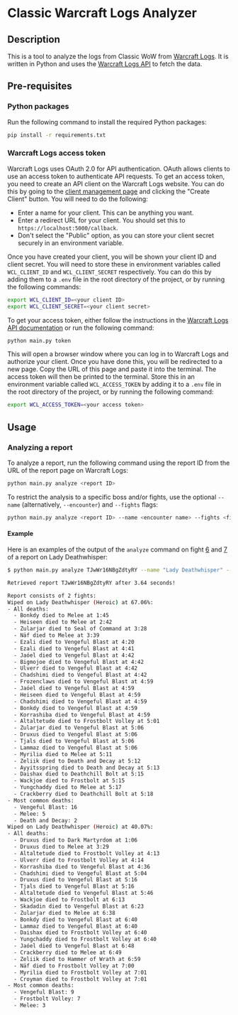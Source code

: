 # Classic Warcraft Logs Analyzer

## Description

This is a tool to analyze the logs from Classic WoW from [Warcraft Logs](https://classic.warcraftlogs.com/).
It is written in Python and uses the [Warcraft Logs API](https://www.warcraftlogs.com/api/docs) to fetch the data.

## Pre-requisites

### Python packages

Run the following command to install the required Python packages:

```bash
pip install -r requirements.txt
```

### Warcraft Logs access token

Warcraft Logs uses OAuth 2.0 for API authentication. OAuth allows clients to use an access token to authenticate API
requests. To get an access token, you need to create an API client on the Warcraft Logs website. You can do this by
going to the [client management page](https://www.warcraftlogs.com/api/clients/) and clicking the "Create Client"
button. You will need to do the following:

- Enter a name for your client. This can be anything you want.
- Enter a redirect URL for your client. You should set this to `https://localhost:5000/callback`.
- Don't select the "Public" option, as you can store your client secret securely in an environment variable.

Once you have created your client, you will be shown your client ID and client secret. You will need to store these in
environment variables called `WCL_CLIENT_ID` and `WCL_CLIENT_SECRET` respectively. You can do this by adding them to a
`.env` file in the root directory of the project, or by running the following commands:

```bash
export WCL_CLIENT_ID=<your client ID>
export WCL_CLIENT_SECRET=<your client secret>
```

To get your access token, either follow the instructions in the [Warcraft Logs API documentation](
https://www.warcraftlogs.com/api/docs#client-credentials-flow) or run the following command:

```bash
python main.py token
```

This will open a browser window where you can log in to Warcraft Logs and authorize your client. Once you have done
this, you will be redirected to a new page. Copy the URL of this page and paste it into the terminal. The access token
will then be printed to the terminal. Store this in an environment variable called `WCL_ACCESS_TOKEN` by adding it to a
`.env` file in the root directory of the project, or by running the following command:

```bash
export WCL_ACCESS_TOKEN=<your access token>
```

## Usage

### Analyzing a report

To analyze a report, run the following command using the report ID from the URL of the report page on Warcraft Logs:

```bash
python main.py analyze <report ID>
```

To restrict the analysis to a specific boss and/or fights, use the optional `--name` (alternatively, `--encounter`) and `--fights` flags:

```bash
python main.py analyze <report ID> --name <encounter name> --fights <fight IDs>
```

#### Example

Here is an examples of the output of the `analyze` command on fight [6](
https://classic.warcraftlogs.com/reports/TJwWr16NBgZdtyRY#fight=6) and [7](
https://classic.warcraftlogs.com/reports/TJwWr16NBgZdtyRY#fight=7) of a report on Lady Deathwhisper:

```bash
$ python main.py analyze TJwWr16NBgZdtyRY --name "Lady Deathwhisper" --fights 6 7

Retrieved report TJwWr16NBgZdtyRY after 3.64 seconds!

Report consists of 2 fights:
Wiped on Lady Deathwhisper (Heroic) at 67.06%:
- All deaths:
  - Bonkdy died to Melee at 1:45
  - Heiseen died to Melee at 2:42
  - Zularjar died to Seal of Command at 3:28
  - Näf died to Melee at 3:39
  - Ezali died to Vengeful Blast at 4:20
  - Ezali died to Vengeful Blast at 4:41
  - Jaóel died to Vengeful Blast at 4:42
  - Bigmojoe died to Vengeful Blast at 4:42
  - Ulverr died to Vengeful Blast at 4:42
  - Chadshimi died to Vengeful Blast at 4:42
  - Frozenclaws died to Vengeful Blast at 4:59
  - Jaóel died to Vengeful Blast at 4:59
  - Heiseen died to Vengeful Blast at 4:59
  - Chadshimi died to Vengeful Blast at 4:59
  - Bonkdy died to Vengeful Blast at 4:59
  - Korrashiba died to Vengeful Blast at 4:59
  - Altaltetude died to Frostbolt Volley at 5:01
  - Zularjar died to Vengeful Blast at 5:06
  - Druxus died to Vengeful Blast at 5:06
  - Tjals died to Vengeful Blast at 5:06
  - Lammaz died to Vengeful Blast at 5:06
  - Myrilia died to Melee at 5:11
  - Zeliik died to Death and Decay at 5:12
  - Ayyitsspring died to Death and Decay at 5:13
  - Daishax died to Deathchill Bolt at 5:15
  - Wackjoe died to Frostbolt at 5:15
  - Yungchaddy died to Melee at 5:17
  - Crackberry died to Deathchill Bolt at 5:18
- Most common deaths:
  - Vengeful Blast: 16
  - Melee: 5
  - Death and Decay: 2
Wiped on Lady Deathwhisper (Heroic) at 40.07%:
- All deaths:
  - Druxus died to Dark Martyrdom at 1:06
  - Druxus died to Melee at 3:29
  - Altaltetude died to Frostbolt Volley at 4:13
  - Ulverr died to Frostbolt Volley at 4:14
  - Korrashiba died to Vengeful Blast at 4:36
  - Chadshimi died to Vengeful Blast at 5:04
  - Druxus died to Vengeful Blast at 5:16
  - Tjals died to Vengeful Blast at 5:16
  - Altaltetude died to Vengeful Blast at 5:46
  - Wackjoe died to Frostbolt at 6:13
  - Skadadin died to Vengeful Blast at 6:23
  - Zularjar died to Melee at 6:38
  - Bonkdy died to Vengeful Blast at 6:40
  - Lammaz died to Vengeful Blast at 6:40
  - Daishax died to Frostbolt Volley at 6:40
  - Yungchaddy died to Frostbolt Volley at 6:40
  - Jaóel died to Vengeful Blast at 6:48
  - Crackberry died to Melee at 6:49
  - Zeliik died to Hammer of Wrath at 6:59
  - Näf died to Frostbolt Volley at 7:00
  - Myrilia died to Frostbolt Volley at 7:01
  - Croyman died to Frostbolt Volley at 7:01
- Most common deaths:
  - Vengeful Blast: 9
  - Frostbolt Volley: 7
  - Melee: 3
```
